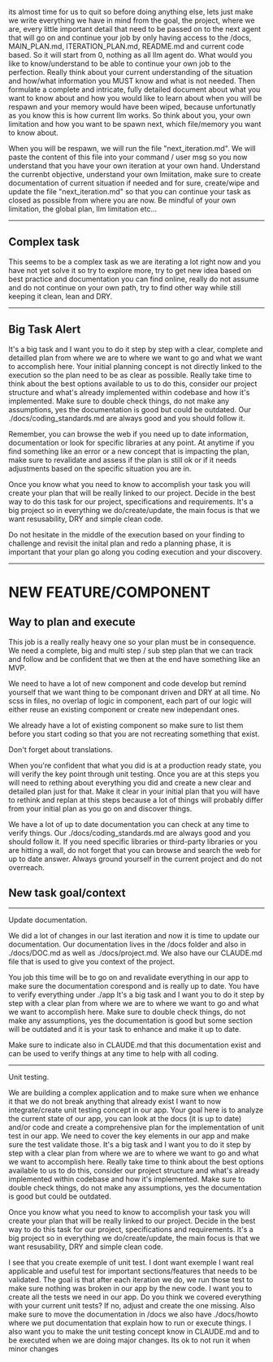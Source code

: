 
its almost time for us to quit so before doing anything else, lets just make we write everything we have in mind from the goal, the project, where we are, every little important detail that need to be passed on to the next agent that will go on and continue your job by only having access to the /docs, MAIN_PLAN.md, ITERATION_PLAN.md, README.md and current code based.
So it will start from 0, nothing as all llm agent do. What would you like to know/understand to be able to continue your own job to the perfection. Really think about your current understanding of the situation and how/what information you MUST know and what is not needed. Then formulate a complete and intricate, fully detailed document about what you want to know about and how you would like to learn about when you will be respawn and your memory would have been wiped, because unfortunatly as you know this is how current llm works. So think about you, your own limitation and how you want to be spawn next, which file/memory you want to know about.

When you will be respawn, we will run the file "next_iteration.md". We will paste the content of this file into your command / user msg so you now understand that you have your own iteration at your own hand. Understand the currenbt objective, understand your own lmiitation, make sure to create documentation of current situation if needed and for sure, create/wipe and update the file "next_iteration.md" so that you can continue your task as closed as possible from where you are now. 
Be mindful of your own limitation, the global plan, llm limitation etc...



------


## Complex task

This seems to be a complex task as we are iterating a lot right now and you have not yet solve it so try to explore more, try to get new idea based on best practice and documentation you can find online, really do not assume and do not continue on your own path, try to find other way while still keeping it clean, lean and DRY. 

------


## Big Task Alert

It's a big task and I want you to do it step by step with a clear, complete and detailled plan from where we are to where we want to go and what we want to accomplish here.
Your initial planning concept is not directly linked to the execution so the plan need to be as clear as possible. 
Really take time to think about the best options available to us to do this, consider our project structure and what's already implemented within codebase and how it's implemented. Make sure to double check things, do not make any assumptions, yes the documentation is good but could be outdated. Our ./docs/coding_standards.md are always good and you should follow it.

Remember, you can browse the web if you need up to date information, documentation or look for specific libraries at any point.
At anytime if you find something like an error or a new concept that is impacting the plan, make sure to revalidate and assess if the plan is still ok or if it needs adjustments based on the specific situation you are in.

Once you know what you need to know to accomplish your task you will create your plan that will be really linked to our project.
Decide in the best way to do this task for our project, specifications and requirements. 
It's a big project so in everything we do/create/update, the main focus is that we want resusability, DRY and simple clean code.

Do not hesitate in the middle of the execution based on your finding to challenge and revisit the inital plan and redo a planning phase, it is important that your plan go along you coding execution and your discovery.

-------


# NEW FEATURE/COMPONENT

## Way to plan and execute
This job is a really really heavy one so your plan must be in consequence. 
We need a complete, big and multi step / sub step plan that we can track and follow and be confident that we then at the end have something like an MVP.

We need to have a lot of new component and code develop but remind yourself that we want thing to be componant driven and DRY at all time. No scss in files, no overlap of logic in component, each part of our logic will either reuse an existing component or create new independant ones.

We already have a lot of existing component so make sure to list them before you start coding so that you are not recreating something that exist. 

Don't forget about translations.

When you're confident that what you did is at a production ready state, you will verify the key point through unit testing. Once you are at this steps you will need to rething about everything you did and create a new clear and detailed plan just for that. Make it clear in your initial plan that you will have to rethink and replan at this steps because a lot of things will probably differ from your initial plan as you go on and discover things.

We have a lot of up to date documentation you can check at any time to verify things. 
 Our ./docs/coding_standards.md are always good and you should follow it.
If you need specific libraries or third-party libraries or you are hitting a wall, do not forget that you can browse and search the web for up to date answer.
Always ground yourself in the current project and do not overreach.


## New task goal/context


------


Update documentation.

We did a lot of changes in our last iteration and now it is time to update our documentation.
Our documentation lives in the /docs folder and also in ./docs/DOC.md as well as ./docs/project.md. We also have our CLAUDE.md file that is used to give you context of the project.

You job this time will be to go on and revalidate everything in our app to make sure the documentation corespond and is really up to date.
You have to verify everything under ./app
It's a big task and I want you to do it step by step with a clear plan from where we are to where we want to go and what we want to accomplish here. Make sure to double check things, do not make any assumptions, yes the documentation is good but some section will be outdated and it is your task to enhance and make it up to date.

Make sure to indicate also in CLAUDE.md that this documentation exist and can be used to verify things at any time to help with all coding.


-----

Unit testing.

We are building a complex application and to make sure when we enhance it that we do not break anything that already exist I want to now integrate/create unit testing concept in our app.
Your goal here is to analyze the current state of our app, you can look at the docs (it is up to date) and/or code and create a comprehensive plan for the implementation of unit test in our app. We need to cover the key elements in our app and make sure the test validate those.
It's a big task and I want you to do it step by step with a clear plan from where we are to where we want to go and what we want to accomplish here.
Really take time to think about the best options available to us to do this, consider our project structure and what's already implemented within codebase and how it's implemented. Make sure to double check things, do not make any assumptions, yes the documentation is good but could be outdated. 

Once you know what you need to know to accomplish your task you will create your plan that will be really linked to our project.
Decide in the best way to do this task for our project, specifications and requirements. 
It's a big project so in everything we do/create/update, the main focus is that we want resusability, DRY and simple clean code.



I see that you create exemple of unit test. I dont want exemple I want real applicable and useful test for important sections/features that needs to be validated. The goal is that after each iteration we do, we run those test to make sure nothing was broken in our app by the new code. I want you to create all the tests we need in our app. Do you think we covered everything with your current unit tests? If no, adjust and create the one missing. 
Also make sure to move the documentation in /docs we also have ./docs/howto where we put documentation that explain how to run or execute things.
I also want you to make the unit testing concept know in CLAUDE.md and to be executed when we are doing major changes. Its ok to not run it when minor changes